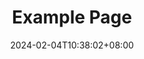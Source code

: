---
weight: 999
title: "Example Page"
description: ""
icon: "article"
date: "2024-02-04T10:38:02+08:00"
lastmod: "2024-02-04T10:38:02+08:00"
draft: true
toc: true
---